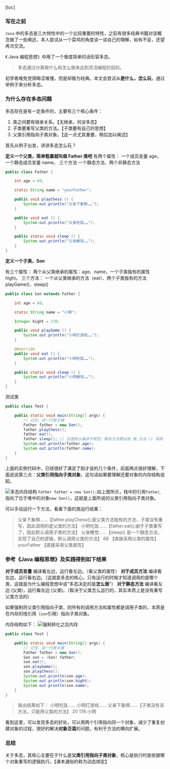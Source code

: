 [toc]

### 写在之前

`Java` 中的多态是三大特性中的一个比较重要的特性，之前有很多经典书籍对该概念做了一些阐述，本人尝试从一个菜鸡的角度谈一谈自己的理解，如有不妥，还望再次交流。

《 Java 编程思想》中用了一个极度简单的话形容多态。



> 多态通过分离做什么和怎么做来达到灵活编程的目的。

初学者难免觉得晦涩难懂，但是却极为经典。本文会尝试从**是什么，怎么玩**，通过举例子来分析多态。



### 为什么存在多态问题



多态存在是有一定条件的，主要有三个核心条件：

1. 类之间要有继承关系。【无继承，何谈多态】
2. 子类要重写父类的方法。【子类要有自己的思想】
3. 父类引用指向子类对象。【这一点尤其重要，稍后加以阐述】

首先从例子出发，讲讲多态怎么玩？



**定义一个父类，简单粗暴就叫做 Father 类吧**
有两个属性：
一个成员变量 age，一个静态成员变量 name。
三个方法
一个静态方法、两个非静态方法

```java
public class Father {

    int age = 68;

    static String name = "yourFather";

    public void playChess () {
        System.out.println("父亲下象棋……");
    }

    public void eat () {
        System.out.println("父亲吃饭……");
    }

    public static void sleep () {
        System.out.println("父亲睡觉……");
    }
}
```



**定义一个子类，Son**

有三个属性：
两个从父类继承的属性：age、name，一个子类独有的属性 hight。
三个方法：
一个从父类继承的方法（eat）、两个子类独有的方法 playGame()、sleep()

```java
public class Son extends Father {

    int age = 68;

    static String name = "小明";

    Integer hight = 178;

    public void playGame () {
        System.out.println("小明打游戏……");
    }

    @Override
    public void eat () {
        System.out.println("小明吃饭……");
    }

    public static void sleep () {
        System.out.println("小明睡觉……");
    }
}
```

测试类

```java
public class Test {

    public static void main(String[] args) {
        // 记住，这一行是关键
        Father father = new Son();
        father.playChess();     
        father.eat();
        father.sleep(); // 这里默认编译不规范，静态方法建议用 类.方法 () 调用
        System.out.println(father.age);
        System.out.println(father.name);
    }
}
```

上面的实例代码中，已经很好了满足了刚才说的几个条件，前面两点很好理解，下面说说第三点：**父类引用指向子类对象**，这句话如果要理解还要对象的内存结构说起。

![多态内存结构 ](https://img-blog.csdnimg.cn/2021020110282089.png)
`Father father = new Son();`如上图所示，栈中的引用`father`,指向了位于堆中的对象`new Son()`，这就是上面所说的父类引用指向子类对象。

可以手动运行一下方法，看看下面的类运行结果：



> 父亲下象棋……【father.playChess();是父类方法独有的方法，子类没有重写，因此调用的是父类的方法】
> 小明吃饭……【father.eat();由于子类重写了，因此默认调用子类的方法】
> 父亲睡觉……【sleep() 是一个静态方法，实现了自己的逻辑，默认调用父类的方法】
> 68      【直接采用父类的属性】
> yourFather      【直接采用父类属性】



### 参考《Java 编程思想》及实践得到如下结果

**对于成员变量**
编译看左边，运行看左边。（看父类的属性）
**对于成员方法**
编译看左边，运行看右边。（这就是多态的核心，只有运行的时候才知道调用的是哪个类，这就是为什么编程思想中说"多态决定的是**怎么做**"）
**对于静态方法**
编译看左边 (父类)，运行看左边 (父类)。（取决于父类怎么运行的，其实本质上是没有重写父类方法的）

如果强制将父类引用指向子类，则所有的调用方法和属性都是调用子类的，本质是在内存的栈引用（`son`引用）指向子类对象。

内存结构如下：
![强制转化之后内存 ](https://img-blog.csdnimg.cn/2021020111321377.png)


```java
public class Test {

    public static void main(String[] args) {
        // 记住，这一行是关键
        Father father = new Son();
        Son son = (Son) father;
        son.eat();
        son.playGame();
        son.playChess();
        System.out.println(son.age);
        System.out.println(son.hight);
        System.out.println(son.name);
    }
}
```



> 输出结果如下：
> 小明吃饭……
> 小明打游戏……
> 父亲下象棋……【子类没有该方法，只能用父类的方法】
> 20
> 178
> 小明



看到这里，可以发现多态的好处，可以用两个引用指向同一个对象，减少了重复创建对象的过程，很好的解决**对象泛滥**的问题，有利于方法的横向扩展。



### 总结

关于多态，其核心主要在于什么是**父类引用指向子类对象**，核心是执行时是依据哪个对象重写的逻辑执行。【课本通俗的称为动态绑定】


